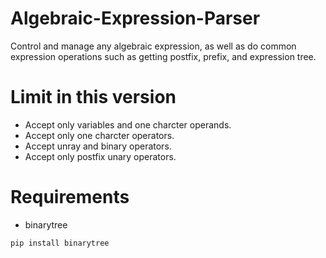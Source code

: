 # Algebraic-Expression-Parser
Control and manage any algebraic expression, as well as do common expression operations such as getting postfix, prefix, and expression tree.

# Limit in this version
- Accept only variables and one charcter operands.
- Accept only one charcter operators.
- Accept unray and binary operators.
- Accept only postfix unary operators.


# Requirements
- binarytree
```
pip install binarytree
```

